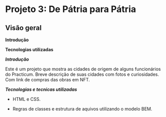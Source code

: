 # Projeto 3: De Pátria para Pátria

## Visão geral

**Introdução** 

**Tecnologias utilizadas** 


***Introdução*** 

  Este é um projeto que mostra as cidades de origem de alguns funcionários do Practicum. Breve descrição de suas cidades com fotos e curiosidades. Com link de compras das obras em NFT.

***Tecnologias e tecnicas utilizadas***  

- HTML e CSS.  

- Regras de classes e estrutura de aquivos utilizando o modelo BEM. 

